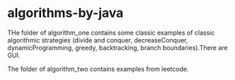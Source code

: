 # algorithms-by-java
<p>THe folder of algorithm_one contains some classic examples of classic algorithmic strategies (divide and conquer, decreaseConquer, dynamicProgramming, greedy, backtracking, branch boundaries).There are GUI. </p>
<p>The folder of algorithm_two contains examples from leetcode.</p>
